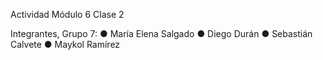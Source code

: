 Actividad Módulo 6 Clase 2

Integrantes, Grupo 7:
● María Elena Salgado 
● Diego Durán 
● Sebastián Calvete 
● Maykol Ramírez 